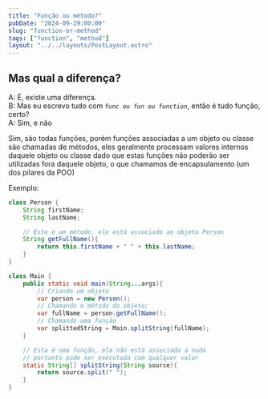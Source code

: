```yaml
---
title: "Função ou método?"
pubDate: "2024-09-29:00:00"
slug: "function-or-method"
tags: ["function", "method"]
layout: "../../layouts/PostLayout.astro"
---
```


## Mas qual a diferença?

A: É, existe uma diferença.
<br>
B: Mas eu escrevo tudo com *`func ou fun ou function`*, então é tudo função, certo?
<br>
A: Sim, e não
<br>

Sim, são todas funções, porém funções associadas a um objeto ou classe são chamadas de métodos, eles geralmente processam valores internos daquele objeto ou classe dado que estas funções não poderão ser utilizadas fora daquele objeto, o que chamamos de encapsulamento (um dos pilares da POO)

Exemplo:

``` java
class Person {
    String firstName;
    String lastName;

    // Este é um método, ele está associado ao objeto Person
    String getFullName(){
        return this.firstName + " " + this.lastName;
    }
}

class Main {
    public static void main(String...args){
        // Criando um objeto
        var person = new Person();
        // Chamando o método do objeto;
        var fullName = person.getFullName();
        // Chamando uma função
        var splittedString = Main.splitString(fullName);
    }

    // Esta é uma função, ela não está associada a nada
    // portanto pode ser executada com qualquer valor
    static String[] splitString(String source){
        return source.split(" ");
    }
}
```
